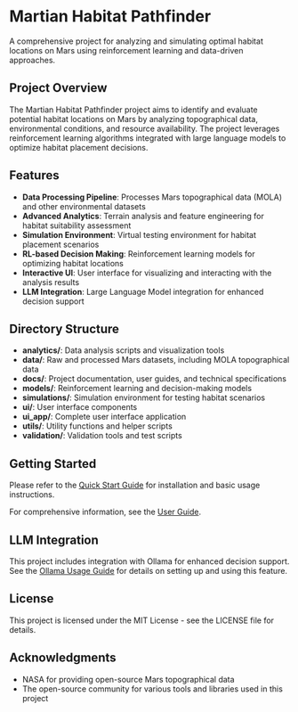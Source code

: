 # Martian Habitat Pathfinder

A comprehensive project for analyzing and simulating optimal habitat locations on Mars using reinforcement learning and data-driven approaches.

## Project Overview

The Martian Habitat Pathfinder project aims to identify and evaluate potential habitat locations on Mars by analyzing topographical data, environmental conditions, and resource availability. The project leverages reinforcement learning algorithms integrated with large language models to optimize habitat placement decisions.

## Features

- **Data Processing Pipeline**: Processes Mars topographical data (MOLA) and other environmental datasets
- **Advanced Analytics**: Terrain analysis and feature engineering for habitat suitability assessment
- **Simulation Environment**: Virtual testing environment for habitat placement scenarios
- **RL-based Decision Making**: Reinforcement learning models for optimizing habitat locations
- **Interactive UI**: User interface for visualizing and interacting with the analysis results
- **LLM Integration**: Large Language Model integration for enhanced decision support

## Directory Structure

- **analytics/**: Data analysis scripts and visualization tools
- **data/**: Raw and processed Mars datasets, including MOLA topographical data
- **docs/**: Project documentation, user guides, and technical specifications
- **models/**: Reinforcement learning and decision-making models
- **simulations/**: Simulation environment for testing habitat scenarios
- **ui/**: User interface components
- **ui_app/**: Complete user interface application
- **utils/**: Utility functions and helper scripts
- **validation/**: Validation tools and test scripts

## Getting Started

Please refer to the [Quick Start Guide](docs/quick_start.md) for installation and basic usage instructions.

For comprehensive information, see the [User Guide](docs/comprehensive_user_guide.md).

## LLM Integration

This project includes integration with Ollama for enhanced decision support. See the [Ollama Usage Guide](docs/ollama_usage_guide.md) for details on setting up and using this feature.

## License

This project is licensed under the MIT License - see the LICENSE file for details.

## Acknowledgments

- NASA for providing open-source Mars topographical data
- The open-source community for various tools and libraries used in this project
